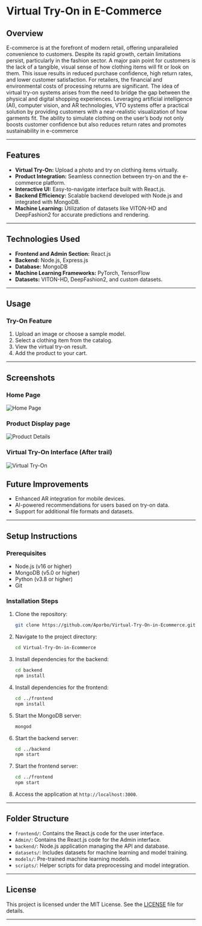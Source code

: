 # Virtual Try-On in E-Commerce

## Overview

E-commerce is at the forefront of modern retail, offering unparalleled convenience to customers. Despite its rapid growth, certain limitations persist, particularly in the fashion sector.
A major pain point for customers is the lack of a tangible, visual sense of how clothing items
will fit or look on them. This issue results in reduced purchase confidence, high return rates,
and lower customer satisfaction. For retailers, the financial and environmental costs of processing returns are significant. The idea of virtual try-on systems arises from the need to bridge the
gap between the physical and digital shopping experiences. Leveraging artificial intelligence
(AI), computer vision, and AR technologies, VTO systems offer a practical solution by providing customers with a near-realistic visualization of how garments fit. The ability to simulate
clothing on the user’s body not only boosts customer confidence but also reduces return rates
and promotes sustainability in e-commerce

---

## Features

- **Virtual Try-On:** Upload a photo and try on clothing items virtually.
- **Product Integration:** Seamless connection between try-on and the e-commerce platform.
- **Interactive UI:** Easy-to-navigate interface built with React.js.
- **Backend Efficiency:** Scalable backend developed with Node.js and integrated with MongoDB.
- **Machine Learning:** Utilization of datasets like VITON-HD and DeepFashion2 for accurate predictions and rendering.

---

## Technologies Used

- **Frontend and Admin Section:** React.js
- **Backend:** Node.js, Express.js
- **Database:** MongoDB
- **Machine Learning Frameworks:** PyTorch, TensorFlow
- **Datasets:** VITON-HD, DeepFashion2, and custom datasets.

---

## Usage

### Try-On Feature

1. Upload an image or choose a sample model.
2. Select a clothing item from the catalog.
3. View the virtual try-on result.
4. Add the product to your cart.

---

## Screenshots

### Home Page
![Home Page](Screenshots/Homepage.png)

### Product Display page
![Product Details](Screenshots/ProductDisplay.png)

### Virtual Try-On Interface (After trail)
![Virtual Try-On](Screenshots/TrialAfter.png)


## Future Improvements

- Enhanced AR integration for mobile devices.
- AI-powered recommendations for users based on try-on data.
- Support for additional file formats and datasets.

---

## Setup Instructions

### Prerequisites

- Node.js (v16 or higher)
- MongoDB (v5.0 or higher)
- Python (v3.8 or higher)
- Git

### Installation Steps

1. Clone the repository:
   ```bash
   git clone https://github.com/Aporbo/Virtual-Try-On-in-Ecommerce.git
   ```

2. Navigate to the project directory:
   ```bash
   cd Virtual-Try-On-in-Ecommerce
   ```

3. Install dependencies for the backend:
   ```bash
   cd backend
   npm install
   ```

4. Install dependencies for the frontend:
   ```bash
   cd ../frontend
   npm install
   ```


5. Start the MongoDB server:
   ```bash
   mongod
   ```

6. Start the backend server:
   ```bash
   cd ../backend
   npm start
   ```

7. Start the frontend server:
   ```bash
   cd ../frontend
   npm start
   ```

8. Access the application at `http://localhost:3000`.

---

## Folder Structure

- `frontend/`: Contains the React.js code for the user interface.
- `Admin/`: Contains the React.js code for the Admin interface.
- `backend/`: Node.js application managing the API and database.
- `datasets/`: Includes datasets for machine learning and model training.
- `models/`: Pre-trained machine learning models.
- `scripts/`: Helper scripts for data preprocessing and model integration.

---


## License

This project is licensed under the MIT License. See the [LICENSE](LICENSE) file for details.

---
